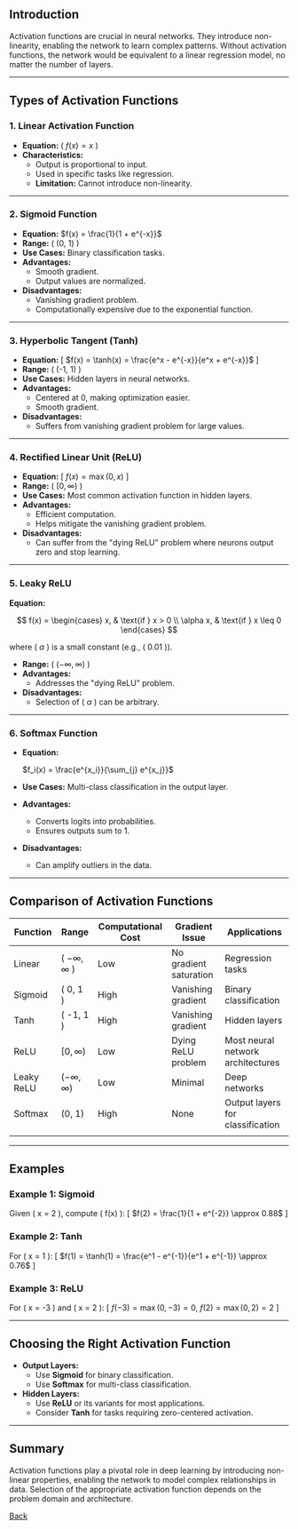 
## Introduction

Activation functions are crucial in neural networks. They introduce non-linearity, enabling the network to learn complex patterns. Without activation functions, the network would be equivalent to a linear regression model, no matter the number of layers.

---

## Types of Activation Functions

### 1. **Linear Activation Function**

- **Equation:** \( $f(x) = x$ \)
- **Characteristics:**
  - Output is proportional to input.
  - Used in specific tasks like regression.
  - **Limitation:** Cannot introduce non-linearity.
  
---

### 2. **Sigmoid Function**

- **Equation:** 
    $f(x) = \frac{1}{1 + e^{-x}}$
- **Range:** \( (0, 1) \)
- **Use Cases:** Binary classification tasks.
- **Advantages:**
  - Smooth gradient.
  - Output values are normalized.
- **Disadvantages:**
  - Vanishing gradient problem.
  - Computationally expensive due to the exponential function.

---

### 3. **Hyperbolic Tangent (Tanh)**

- **Equation:** 
  \[
  $f(x) = \tanh(x) = \frac{e^x - e^{-x}}{e^x + e^{-x}}$
  \]
- **Range:** \( (-1, 1) \)
- **Use Cases:** Hidden layers in neural networks.
- **Advantages:**
  - Centered at 0, making optimization easier.
  - Smooth gradient.
- **Disadvantages:**
  - Suffers from vanishing gradient problem for large values.

---

### 4. **Rectified Linear Unit (ReLU)**

- **Equation:** 
  \[
  $f(x) = \max(0, x)$
  \]
- **Range:** \( $[0, \infty)$ \)
- **Use Cases:** Most common activation function in hidden layers.
- **Advantages:**
  - Efficient computation.
  - Helps mitigate the vanishing gradient problem.
- **Disadvantages:**
  - Can suffer from the "dying ReLU" problem where neurons output zero and stop learning.

---

### 5. **Leaky ReLU**

**Equation:**

$$
f(x) = 
\begin{cases} 
x, & \text{if } x > 0 \\
\alpha x, & \text{if } x \leq 0
\end{cases}
$$

where \( $\alpha$ \) is a small constant (e.g., \( 0.01 \)).

- **Range:** \( ($-\infty, \infty$) \)
- **Advantages:**
  - Addresses the "dying ReLU" problem.
- **Disadvantages:**
  - Selection of \( $\alpha$ \) can be arbitrary.

---

### 6. **Softmax Function**

- **Equation:** 
  
  $f_i(x) = \frac{e^{x_i}}{\sum_{j} e^{x_j}}$
  
- **Use Cases:** Multi-class classification in the output layer.
- **Advantages:**
  - Converts logits into probabilities.
  - Ensures outputs sum to 1.
- **Disadvantages:**
  - Can amplify outliers in the data.

---

## Comparison of Activation Functions

| **Function** | **Range**               | **Computational Cost** | **Gradient Issue**     | **Applications**                  |
| ------------ | ----------------------- | ---------------------- | ---------------------- | --------------------------------- |
| Linear       | \( $-\infty, \infty$ \) | Low                    | No gradient saturation | Regression tasks                  |
| Sigmoid      | \( 0, 1 \)              | High                   | Vanishing gradient     | Binary classification             |
| Tanh         | \( -1, 1 \)             | High                   | Vanishing gradient     | Hidden layers                     |
| ReLU         | $[0, \infty)$           | Low                    | Dying ReLU problem     | Most neural network architectures |
| Leaky ReLU   | ($-\infty, \infty$)     | Low                    | Minimal                | Deep networks                     |
| Softmax      | (0, 1)                  | High                   | None                   | Output layers for classification  |
|              |                         |                        |                        |                                   |

---

## Examples
### Example 1: Sigmoid
Given \( x = 2 \), compute \( f(x) \):
\[
$f(2) = \frac{1}{1 + e^{-2}} \approx 0.88$
\]

### Example 2: Tanh
For \( x = 1 \):
\[
$f(1) = \tanh(1) = \frac{e^1 - e^{-1}}{e^1 + e^{-1}} \approx 0.76$
\]

### Example 3: ReLU
For \( x = -3 \) and \( x = 2 \):
\[
$f(-3) = \max(0, -3) = 0,\ f(2) = \max(0, 2) = 2$
\]

---

## Choosing the Right Activation Function

- **Output Layers:**
  - Use **Sigmoid** for binary classification.
  - Use **Softmax** for multi-class classification.
- **Hidden Layers:**
  - Use **ReLU** or its variants for most applications.
  - Consider **Tanh** for tasks requiring zero-centered activation.

---

## Summary

Activation functions play a pivotal role in deep learning by introducing non-linear properties, enabling the network to model complex relationships in data. Selection of the appropriate activation function depends on the problem domain and architecture.

 [Back](README)